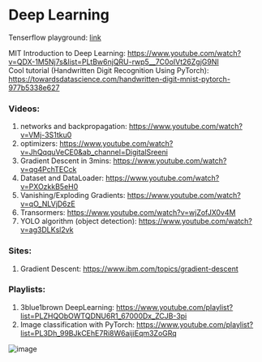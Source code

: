 # Deep Learning

Tenserflow playground: [link](https://playground.tensorflow.org/#activation=tanh&batchSize=10&dataset=circle&regDataset=reg-plane&learningRate=0.03&regularizationRate=0&noise=0&networkShape=4,2&seed=0.92800&showTestData=false&discretize=false&percTrainData=50&x=true&y=true&xTimesY=false&xSquared=false&ySquared=false&cosX=false&sinX=false&cosY=false&sinY=false&collectStats=false&problem=classification&initZero=false&hideText=false)

MIT Introduction to Deep Learning: https://www.youtube.com/watch?v=QDX-1M5Nj7s&list=PLtBw6njQRU-rwp5__7C0oIVt26ZgjG9NI <br>
Cool tutorial (Handwritten Digit Recognition Using PyTorch): https://towardsdatascience.com/handwritten-digit-mnist-pytorch-977b5338e627

### Videos:
1. networks and backpropagation: https://www.youtube.com/watch?v=VMj-3S1tku0
2. optimizers: https://www.youtube.com/watch?v=JhQqquVeCE0&ab_channel=DigitalSreeni
3. Gradient Descent in 3mins: https://www.youtube.com/watch?v=qg4PchTECck
4. Dataset and DataLoader: https://www.youtube.com/watch?v=PXOzkkB5eH0
5. Vanishing/Exploding Gradients: https://www.youtube.com/watch?v=qO_NLVjD6zE
6. Transormers: https://www.youtube.com/watch?v=wjZofJX0v4M
7. YOLO algorithm (object detection): https://www.youtube.com/watch?v=ag3DLKsl2vk

### Sites:
1. Gradient Descent: https://www.ibm.com/topics/gradient-descent

### Playlists:
1. 3blue1brown DeepLearning: https://www.youtube.com/playlist?list=PLZHQObOWTQDNU6R1_67000Dx_ZCJB-3pi <br>
2. Image classification with PyTorch: https://www.youtube.com/playlist?list=PL3Dh_99BJkCEhE7Ri8W6aijiEqm3ZoGRq

![image](https://github.com/user-attachments/assets/89730026-1ac9-4d2c-915e-237f03245d5c)
